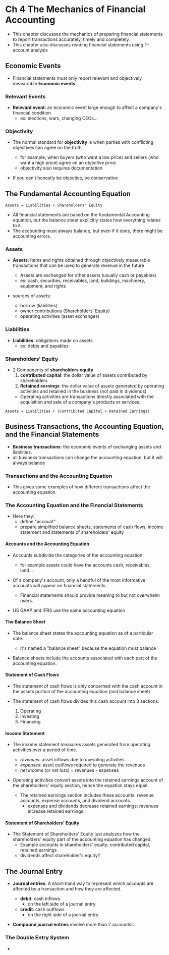 # Ch 4 The Mechanics of Financial Accounting

- This chapter discusses the mechanics of preparing financial statements to report transactions accurately, timely and completely.
- This chapter also discusses reading financial statements using T-account analysis

## Economic Events

- Financial statements must only report relevant and objectively measurable __Economic events__.

### Relevant Events

- __Relevant event__: an economic event large enough to affect a company's financial condition
  - ex: elections, wars, changing CEOs...

### Objectivity

- The normal standard for __objectivity__ is when parties with conflicting objectives can agree on the truth
  - for example, when buyers (who want a low price) and sellers (who want a high price) agree on an objective price
  - objectivity also requires documentation

- If you can't honestly be objective, be conservative

## The Fundamental Accounting Equation

```Accounting
Assets = Liabilities + Shareholders' Equity
```

- All financial statements are based on the fundamental Accounting equation, but the balance sheet explicitly states how everything relates to it.
- The accounting must always balance, but even if it does, there might be accounting errors.

### Assets

- __Assets__: Items and rights obtained through objectively measurable transactions that can be used to generate revenue in the future
  - Assets are exchanged for other assets (usually cash or payables)
  - ex: cash, securities, receivables, land, buildings, machinery, equipment, and rights

- sources of assets:
  - borrow (liabilities)
  - owner contributions (Shareholders' Equity)
  - operating activities (asset exchanges)

### Liabilities

- __Liabilities__: obligations made on assets
  - ex: debts and payables

### Shareholders' Equity

- 2 Components of __shareholders equity__
  1. __contributed capital__: the dollar value of assets contributed by shareholders
  2. __Retained earnings__: the dollar value of assets generated by operating activities and retained in the business (not paid in dividends)
    - Operating activities are transactions directly associated with the acquisition and sale of a company's products or services.

``` Accounting
Assets = Liabilities + (Contributed Capital + Retained Earnings)
```

## Business Transactions, the Accounting Equation, and the Financial Statements

- __Business transactions__: the economic events of exchanging assets and liabilities.
- all business transactions can change the accounting equation, but it will always balance

### Transactions and the Accounting Equation

- This gives some examples of how different transactions affect the accounting equation

### The Accounting Equation and the Financial Statements

- Here they:
  - define "account"
  - prepare simplified balance sheets, statements of cash flows, income statement and statements of shareholders' equity

#### Accounts and the Accounting Equation

- Accounts subdivide the categories of the accounting equation
  - for example assets could have the accounts cash, receivables, land...

- Of a company's account, only a handful of the most informative accounts will appear on financial statements.
  - Financial statements should provide meaning to but not overwhelm users.

- US GAAP and IFRS use the same accounting equation

#### The Balance Sheet

- The balance sheet states the accounting equation as of a particular date.
  - It's named a "balance sheet" because the equation must balance

- Balance sheets include the accounts associated with each part of the accounting equation.

#### Statement of Cash Flows

- The statement of cash flows is only concerned with the cash account in the assets portion of the accounting equation (and balance sheet)

- The statement of cash flows divides this cash account into 3 sections:
  1. Operating
  2. Investing
  3. Financing

#### Income Statement

- The income statement measures assets generated from operating activities over a period of time.
  - *revenues*: asset inflows due to operating activities
  - *expenses*: asset outflows required to generate the revenues
  - *net income* (or *net loss*) = revenues - expenses

- Operating activities convert assets into the retained earnings account of the shareholders' equity section, hence the equation stays equal.
  - The retained earnings section includes these accounts: revenue accounts, expense accounts, and dividend accounts.
    - expenses and dividends decrease retained earnings; revenues increase retained earnings.

#### Statement of Shareholders' Equity

- The Statement of Shareholders' Equity just analyzes how the shareholders' equity part of the accounting equation has changed.
  - Example accounts in shareholders' equity: contributed capital, retained earnings
  - dividends affect shareholder's equity?

## The Journal Entry

- __Journal entries__: A short-hand way to represent which accounts are affected by a transaction and how they are affected.
  - __debit__: cash inflows
    - on the left side of a journal entry
  - __credit__: cash outflows
    - on the right side of a journal entry

- __Compound journal entries__ involve more than 2 accountss

### The Double Entry System

- 